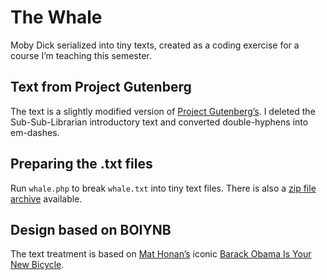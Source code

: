 # The Whale

Moby Dick serialized into tiny texts, created as a coding exercise for a course I’m teaching this semester.

## Text from Project Gutenberg

The text is a slightly modified version of [Project Gutenberg’s](http://www.gutenberg.org/cache/epub/2701/pg2701.txt). I deleted the Sub-Sub-Librarian introductory text and converted double-hyphens into em-dashes.

## Preparing the .txt files

Run `whale.php` to break `whale.txt` into tiny text files. There is also a [zip file archive](http://phiffer.org/whale/whale.zip) available.

## Design based on BOIYNB

The text treatment is based on [Mat Honan’s](http://www.honan.net/) iconic [Barack Obama Is Your New Bicycle](http://barackobamaisyournewbicycle.com/).
